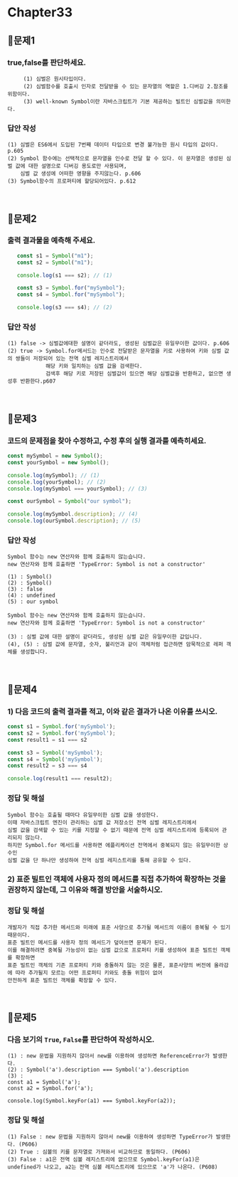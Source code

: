 # Chapter33
## 📌문제1
### true,false를 판단하세요.
```
     (1) 심벌은 원시타입이다.
     (2) 심벌함수를 호출시 인자로 전달받을 수 있는 문자열의 역할은 1.디버깅 2.참조를 위함이다.
     (3) well-known Symbol이란 자바스크립트가 기본 제공하는 빌트인 심벌값을 의미한다.
```
### 답안 작성
```
(1) 심벌은 ES6에서 도입된 7번째 데이터 타입으로 변경 불가능한 원시 타입의 값이다. p.605
(2) Symbol 함수에는 선택적으로 문자열을 인수로 전달 할 수 있다. 이 문자열은 생성된 심벌 값에 대한 설명으로 디버깅 용도로만 사용되며,
    심벌 값 생성에 어떠한 영향을 주지않는다. p.606
(3) Symbol함수의 프로퍼티에 할당되어있다. p.612
```

<br>

## 📌문제2
### 출력 결과물을 예측해 주세요.
```js
   const s1 = Symbol("m1");
   const s2 = Symbol("m1");

   console.log(s1 === s2); // (1)

   const s3 = Symbol.for("mySymbol");
   const s4 = Symbol.for("mySymbol");

   console.log(s3 === s4); // (2)
```
### 답안 작성
```
(1) false -> 심벌값에대한 설명이 같더라도, 생성된 심벌값은 유일무이한 값이다. p.606
(2) true -> Symbol.for메서드는 인수로 전달받은 문자열을 키로 사용하여 키와 심벌 값의 쌍들이 저장되어 있는 전역 심벌 레지스트리에서 
            해당 키와 일치하는 심벌 값을 검색한다. 
            검색후 해당 키로 저장된 심벌값이 있으면 해당 심벌값을 반환하고, 없으면 생성후 반환한다.p607
```

<br>

## 📌문제3

### 코드의 문제점을 찾아 수정하고, 수정 후의 실행 결과를 예측히세요.

```js
const mySymbol = new Symbol();
const yourSymbol = new Symbol();

console.log(mySymbol); // (1)
console.log(yourSymbol); // (2)
console.log(mySymbol === yourSymbol); // (3)

const ourSymbol = Symbol("our symbol");

console.log(mySymbol.description); // (4)
console.log(ourSymbol.description); // (5)
```

### 답안 작성

```
Symbol 함수는 new 연산자와 함께 호출하지 않는습니다.
new 연산자와 함께 호출하면 'TypeError: Symbol is not a constructor'

(1) : Symbol()
(2) : Symbol()
(3) : false
(4) : undefined
(5) : our symbol
```

```
Symbol 함수는 new 연산자와 함께 호출하지 않는습니다.
new 연산자와 함께 호출하면 'TypeError: Symbol is not a constructor'

(3) : 심벌 값에 대한 설명이 같더라도, 생성된 심벌 값은 유일무이한 값입니다.
(4), (5) : 심벌 값에 문자열, 숫자, 불리언과 같이 객체처럼 접근하면 암묵적으로 레퍼 객체를 생성합니다.
```

<br>

## 📌문제4
### 1) 다음 코드의 출력 결과를 적고, 이와 같은 결과가 나온 이유를 쓰시오.
```js
const s1 = Symbol.for('mySymbol');
const s2 = Symbol.for('mySymbol');
const result1 = s1 === s2

const s3 = Symbol('mySymbol');
const s4 = Symbol('mySymbol');
const result2 = s3 === s4

console.log(result1 === result2); 
```

### 정답 및 해설
```
Symbol 함수는 호출될 때마다 유일무이한 심벌 값을 생성한다. 
이때 자바스크립트 엔진이 관리하는 심벌 값 저장소인 전역 심벌 레지스트리에서
심벌 값을 검색할 수 있는 키를 지정할 수 없기 때문에 전역 심벌 레지스트리에 등록되어 관리되지 않는다. 
하지만 Symbol.for 메서드를 사용하면 에플리케이션 전역에서 중복되지 않는 유일무이한 상수인
심벌 값을 단 하나만 생성하여 전역 심벌 레지스트리를 통해 공유할 수 있다. 
```

### 2) 표준 빌트인 객체에 사용자 정의 메서드를 직접 추가하여 확장하는 것을 권장하지 않는데, 그 이유와 해결 방안을 서술하시오.

### 정답 및 해설
```
개발자가 직접 추가한 메서드와 미래에 표준 사양으로 추가될 메서드의 이름이 중복될 수 있기 때문이다. 
표준 빌트인 메서드를 사용자 정의 메서드가 덮어쓰면 문제가 된다.
이를 해결하려면 중복될 가능성이 없는 심벌 값으로 프로퍼티 키를 생성하여 표준 빌트인 객체를 확장하면 
표준 빌트인 객체의 기존 프로퍼티 키와 충돌하지 않는 것은 물론, 표준사양의 버전에 올라감에 따라 추가될지 모르는 어떤 프로퍼티 키와도 충돌 위험이 없어 
안전하게 표준 빌트인 객체를 확장할 수 있다. 
```

<br>

## 📌문제5
### 다음 보기의 `True`, `False`를 판단하여 작성하시오.
```
(1) : new 문법을 지원하지 않아서 new를 이용하여 생성하면 ReferenceError가 발생한다.
(2) : Symbol('a').description === Symbol('a').description 
(3) : 
const a1 = Symbol('a');
const a2 = Symbol.for('a');

console.log(Symbol.keyFor(a1) === Symbol.keyFor(a2));
```
### 정답 및 해설
```
(1) False : new 문법을 지원하지 않아서 new를 이용하여 생성하면 TypeError가 발생한다. (P606)
(2) True : 심볼의 키를 문자열로 가져와서 비교하므로 동일하다. (P606)
(3) False : a1은 전역 심볼 레지스트리에 없으므로 Symbol.keyFor(a1)은 undefined가 나오고, a2는 전역 심볼 레지스트리에 있으므로 'a'가 나온다. (P608)
```
